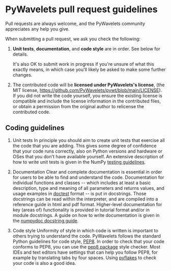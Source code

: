 # PyWavelets pull request guidelines

Pull requests are always welcome, and the PyWavelets community appreciates
any help you give.

When submitting a pull request, we ask you check the following:

1. **Unit tests**, **documentation**, and **code style** are in order.
   See below for details.

   It's also OK to submit work in progress if you're unsure of what
   this exactly means, in which case you'll likely be asked to make
   some further changes.

2. The contributed code will be **licensed under PyWavelets's license**,
   (the MIT license, https://github.com/PyWavelets/pywt/blob/main/LICENSE).
   If you did not write the code yourself, you ensure the existing
   license is compatible and include the license information in the
   contributed files, or obtain a permission from the original
   author to relicense the contributed code.

## Coding guidelines

1. Unit tests
   In principle you should aim to create unit tests that exercise all the code
   that you are adding. This gives some degree of confidence that your code
   runs correctly, also on Python versions and hardware or OSes that you don't
   have available yourself.  An extensive description of how to write unit
   tests is given in the NumPy
   [testing guidelines](https://github.com/numpy/numpy/blob/main/doc/TESTS.rst.txt).

2. Documentation
   Clear and complete documentation is essential in order for users to be able
   to find and understand the code.  Documentation for individual functions
   and classes -- which includes at least a basic description, type and
   meaning of all parameters and returns values, and usage examples in
   [doctest](http://www.doughellmann.com/PyMOTW/doctest/) format -- is put in
   docstrings.  Those docstrings can be read within the interpreter, and are
   compiled into a reference guide in html and pdf format.  Higher-level
   documentation for key (areas of) functionality is provided in tutorial
   format and/or in module docstrings. A guide on how to write documentation is
   given in the [numpydoc docstring guide](https://numpydoc.readthedocs.io/en/latest/).

3. Code style
   Uniformity of style in which code is written is important to others trying
   to understand the code. PyWavelets follows the standard Python guidelines
   for code style, [PEP8](http://www.python.org/dev/peps/pep-0008/). In order
   to check that your code conforms to PEP8, you can use the
   [pep8 package](http://pypi.python.org/pypi/pep8) style checker. Most IDEs
   and text editors have settings that can help you follow PEP8, for example by
   translating tabs by four spaces. Using
   [pyflakes](http://pypi.python.org/pypi/pyflakes) to check your code is also
   a good idea.
